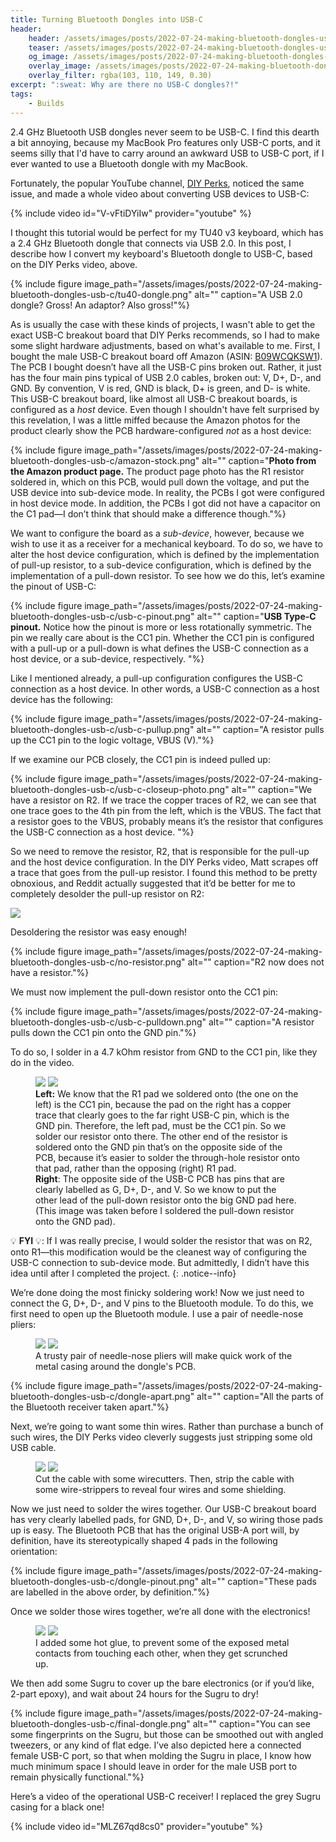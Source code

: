 ```yaml
---
title: Turning Bluetooth Dongles into USB-C
header:
    header: /assets/images/posts/2022-07-24-making-bluetooth-dongles-usb-c/final-dongle.png
    teaser: /assets/images/posts/2022-07-24-making-bluetooth-dongles-usb-c/final-dongle.png
    og_image: /assets/images/posts/2022-07-24-making-bluetooth-dongles-usb-c/final-dongle.png
    overlay_image: /assets/images/posts/2022-07-24-making-bluetooth-dongles-usb-c/final-dongle.png
    overlay_filter: rgba(103, 110, 149, 0.30)
excerpt: ":sweat: Why are there no USB-C dongles?!"
tags: 
    - Builds
---
```


2.4 GHz Bluetooth USB dongles never seem to be USB-C. I find this dearth a bit annoying, because my MacBook Pro features only USB-C ports, and it seems silly that I'd have to carry around an awkward USB to USB-C port, if I ever wanted to use a Bluetooth dongle with my MacBook. 

Fortunately, the popular YouTube channel, [DIY Perks](https://www.youtube.com/channel/UCUQo7nzH1sXVpzL92VesANw), noticed the same issue, and made a whole video about converting USB devices to USB-C:

{% include video id="V-vFtiDYiIw" provider="youtube" %}

I thought this tutorial would be perfect for my TU40 v3 keyboard, which has a 2.4 GHz Bluetooth dongle that connects via USB 2.0. In this post, I describe how I convert my keyboard's Bluetooth dongle to USB-C, based on the DIY Perks video, above. 

{% include figure image_path="/assets/images/posts/2022-07-24-making-bluetooth-dongles-usb-c/tu40-dongle.png" alt="" caption="A USB 2.0 dongle? Gross! An adaptor? Also gross!"%}

As is usually the case with these kinds of projects, I wasn't able to get the exact USB-C breakout board that DIY Perks recommends, so I had to make some slight hardware adjustments, based on what's available to me. First, I bought the male USB-C breakout board off Amazon (ASIN: [B09WCQKSW1](https://www.amazon.com/dp/B09WCQKSW1?ref=ppx_yo2ov_dt_b_product_details&th=1)). The PCB I bought doesn’t have all the USB-C pins broken out. Rather, it just has the four main pins typical of USB 2.0 cables, broken out: V, D+, D-, and GND. By convention, V is red, GND is black, D+ is green, and D- is white. This USB-C breakout board, like almost all USB-C breakout boards, is configured as a _host_ device. Even though I shouldn't have felt surprised by this revelation, I was a little miffed because the Amazon photos for the product clearly show the PCB hardware-configured _not_ as a host device:

{% include figure image_path="/assets/images/posts/2022-07-24-making-bluetooth-dongles-usb-c/amazon-stock.png" alt="" caption="<b>Photo from the Amazon product page.</b> The product page photo has the R1 resistor soldered in, which on this PCB, would pull down the voltage, and put the USB device into sub-device mode. In reality, the PCBs I got were configured in host device mode. In addition, the PCBs I got did not have a capacitor on the C1 pad—I don’t think that should make a difference though."%}

We want to configure the board as a _sub-device_, however, because we wish to use it as a receiver for a mechanical keyboard. To do so, we have to alter the host device configuration, which is defined by the implementation of pull-up resistor, to a sub-device configuration, which is defined by the implementation of a pull-down resistor. To see how we do this, let’s examine the pinout of USB-C:

{% include figure image_path="/assets/images/posts/2022-07-24-making-bluetooth-dongles-usb-c/usb-c-pinout.png" alt="" caption="<b>USB Type-C pinout.</b> Notice how the pinout is more or less rotationally symmetric. The pin we really care about is the CC1 pin. Whether the CC1 pin is configured with a pull-up or a pull-down is what defines the USB-C connection as a host device, or a sub-device, respectively. "%}

Like I mentioned already, a pull-up configuration configures the USB-C connection as a host device. In other words, a USB-C connection as a host device has the following: 

{% include figure image_path="/assets/images/posts/2022-07-24-making-bluetooth-dongles-usb-c/usb-c-pullup.png" alt="" caption="A resistor pulls up the CC1 pin to the logic voltage, VBUS (V)."%}

If we examine our PCB closely, the CC1 pin is indeed pulled up:

{% include figure image_path="/assets/images/posts/2022-07-24-making-bluetooth-dongles-usb-c/usb-c-closeup-photo.png" alt="" caption="We have a resistor on R2. If we trace the copper traces of R2, we can see that one trace goes to the 4th pin from the left, which is the VBUS. The fact that a resistor goes to the VBUS, probably means it’s the resistor that configures the USB-C connection as a host device. "%}

So we need to remove the resistor, R2, that is responsible for the pull-up and the host device configuration. In the DIY Perks video, Matt scrapes off a trace that goes from the pull-up resistor. I found this method to be pretty obnoxious, and Reddit actually suggested that it’d be better for me to completely desolder the pull-up resistor on R2: 

![](/assets/images/posts/2022-07-24-making-bluetooth-dongles-usb-c/reddit-post.png)

Desoldering the resistor was easy enough!

{% include figure image_path="/assets/images/posts/2022-07-24-making-bluetooth-dongles-usb-c/no-resistor.png" alt="" caption="R2 now does not have a resistor."%}

We must now implement the pull-down resistor onto the CC1 pin:

{% include figure image_path="/assets/images/posts/2022-07-24-making-bluetooth-dongles-usb-c/usb-c-pulldown.png" alt="" caption="A resistor pulls down the CC1 pin onto the GND pin."%}

To do so, I solder in a 4.7 kOhm resistor from GND to the CC1 pin, like they do in the video. 

<figure class="half">
    <a href="/assets/images/posts/2022-07-24-making-bluetooth-dongles-usb-c/pulldown-top.png"><img src="/assets/images/posts/2022-07-24-making-bluetooth-dongles-usb-c/pulldown-top.png"></a>
    <a href="/assets/images/posts/2022-07-24-making-bluetooth-dongles-usb-c/pulldown-bottom.png"><img src="/assets/images/posts/2022-07-24-making-bluetooth-dongles-usb-c/pulldown-bottom.png"></a>
    <figcaption><b>Left:</b> We know that the R1 pad we soldered onto (the one on the left) is the CC1 pin, because the pad on the right has a copper trace that clearly goes to the far right USB-C pin, which is the GND pin. Therefore, the left pad, must be the CC1 pin. So we solder our resistor onto there. The other end of the resistor is soldered onto the GND pin that’s on the opposite side of the PCB, because it’s easier to solder the through-hole resistor onto that pad, rather than the opposing (right) R1 pad. <br/><b>Right</b>: The opposite side of the USB-C PCB has pins that are clearly labelled as G, D+, D-, and V. So we know to put the other lead of the pull-down resistor onto the big GND pad here. (This image was taken before I soldered the pull-down resistor onto the GND pad).  </figcaption>
</figure>

:bulb: **FYI** :bulb:: If I was really precise, I would solder the resistor that was on R2, onto R1—this modification would be the cleanest way of configuring the USB-C connection to sub-device mode. But admittedly, I didn’t have this idea until after I completed the project.
{: .notice--info}

We’re done doing the most finicky soldering work! Now we just need to connect the G, D+, D-, and V pins to the Bluetooth module. To do this, we first need to open up the Bluetooth module. I use a pair of needle-nose pliers: 

<figure class="half">
    <a href="/assets/images/posts/2022-07-24-making-bluetooth-dongles-usb-c/dongle.png"><img src="/assets/images/posts/2022-07-24-making-bluetooth-dongles-usb-c/dongle.png"></a>
    <a href="/assets/images/posts/2022-07-24-making-bluetooth-dongles-usb-c/dongle-pryed.png"><img src="/assets/images/posts/2022-07-24-making-bluetooth-dongles-usb-c/dongle-pryed.png"></a>
    <figcaption>A trusty pair of needle-nose pliers will make quick work of the metal casing around the dongle's PCB.</figcaption>
</figure>

{% include figure image_path="/assets/images/posts/2022-07-24-making-bluetooth-dongles-usb-c/dongle-apart.png" alt="" caption="All the parts of the Bluetooth receiver taken apart."%}

Next, we’re going to want some thin wires. Rather than purchase a bunch of such wires, the DIY Perks video cleverly suggests just stripping some old USB cable. 

<figure class="half">
    <a href="/assets/images/posts/2022-07-24-making-bluetooth-dongles-usb-c/usb-cable.png"><img src="/assets/images/posts/2022-07-24-making-bluetooth-dongles-usb-c/usb-cable.png"></a>
    <a href="/assets/images/posts/2022-07-24-making-bluetooth-dongles-usb-c/usb-cable-stripped.png"><img src="/assets/images/posts/2022-07-24-making-bluetooth-dongles-usb-c/usb-cable-stripped.png"></a>
    <figcaption>Cut the cable with some wirecutters. Then, strip the cable with some wire-strippers to reveal four wires and some shielding.</figcaption>
</figure>

Now we just need to solder the wires together. Our USB-C breakout board has very clearly labelled pads, for GND, D+, D-, and V, so wiring those pads up is easy. The Bluetooth PCB that has the original USB-A port will, by definition, have its stereotypically shaped 4 pads in the following orientation:

{% include figure image_path="/assets/images/posts/2022-07-24-making-bluetooth-dongles-usb-c/dongle-pinout.png" alt="" caption="These pads are labelled in the above order, by definition."%}

Once we solder those wires together, we’re all done with the electronics!

<figure class="half">
    <a href="/assets/images/posts/2022-07-24-making-bluetooth-dongles-usb-c/assembly-top.png"><img src="/assets/images/posts/2022-07-24-making-bluetooth-dongles-usb-c/assembly-top.png"></a>
    <a href="/assets/images/posts/2022-07-24-making-bluetooth-dongles-usb-c/assembly-bottom.png"><img src="/assets/images/posts/2022-07-24-making-bluetooth-dongles-usb-c/assembly-bottom.png"></a>
    <figcaption>I added some hot glue, to prevent some of the exposed metal contacts from touching each other, when they get scrunched up.</figcaption>
</figure>

We then add some Sugru to cover up the bare electronics (or if you’d like, 2-part epoxy), and wait about 24 hours for the Sugru to dry! 

{% include figure image_path="/assets/images/posts/2022-07-24-making-bluetooth-dongles-usb-c/final-dongle.png" alt="" caption="You can see some fingerprints on the Sugru, but those can be smoothed out with angled tweezers, or any kind of flat edge. I’ve also depicted here a connected female USB-C port, so that when molding the Sugru in place, I know how much minimum space I should leave in order for the male USB port to remain physically functional."%}

Here’s a video of the operational USB-C receiver! I replaced the grey Sugru casing for a black one! 

{% include video id="MLZ67qd8cs0" provider="youtube" %}